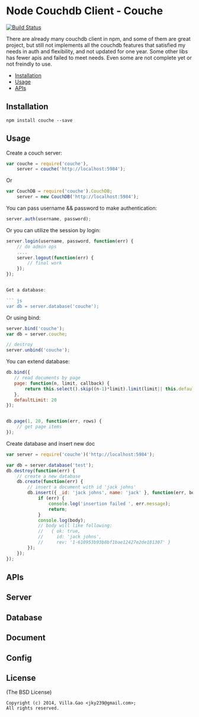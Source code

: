 # Node Couchdb Client - Couche

[![Build Status](https://travis-ci.org/villadora/node-couchdb.png)](https://travis-ci.org/villadora/node-couchdb)

There are already many couchdb client in npm, and some of them are great project, but still not implements all the couchdb features that satisfied my needs in auth and flexibility, and not updated for one year. Some other libs has fewer apis and failed to meet needs. Even some are not complete yet or not freindly to use. 

- [Installation](#installation)
- [Usage](#usage)
- [APIs](#apis)

## Installation

    npm install couche --save

## Usage

Create a couch server:

``` js
var couche = require('couche'),
    server = couche('http://localhost:5984');
```

Or

``` js
var CouchDB = require('couche').CouchDB;
    server = new CouchDB('http://localhost:5984');
```

You can pass username && password to make authentication:

``` js
server.auth(username, password);
```

Or you can utilize the session by login:

``` js
server.login(username, password, function(err) {
    // do admin ops
    ....
    server.logout(function(err) {
        // final work
    });
});


Get a database:

``` js
var db = server.database('couche');
```

Or using bind:

``` js
server.bind('couche');
var db = server.couche;

// destroy
server.unbind('couche');
```

You can extend database:

``` js
db.bind({
   // read documents by page
   page: function(n, limit, callback) {
       return this.select().skip((n-1)*limit).limit(limit|| this.defaultLimit).exec(callback);
   },
   defaultLimit: 20
});


db.page(1, 20, function(err, rows) {
    // get page items
});
```


Create database and insert new doc

``` js
var server = require('couche')('http://localhost:5984');

var db = server.database('test');
db.destroy(function(err) {
    // create a new database
    db.create(function(err) {
        // insert a document with id 'jack johns'
        db.insert({ _id: 'jack johns', name: 'jack' }, function(err, body) {
            if (err) {
                console.log('insertion failed ', err.message);
                return;
            }
            console.log(body);
            // body will like following:
            //   { ok: true,
            //     id: 'jack johns',
            //     rev: '1-610953b93b8bf1bae12427e2de181307' }
        });
    });
});
```

## APIs

## Server


## Database


## Document


## Config



## License

(The BSD License)

    Copyright (c) 2014, Villa.Gao <jky239@gmail.com>;
    All rights reserved.
